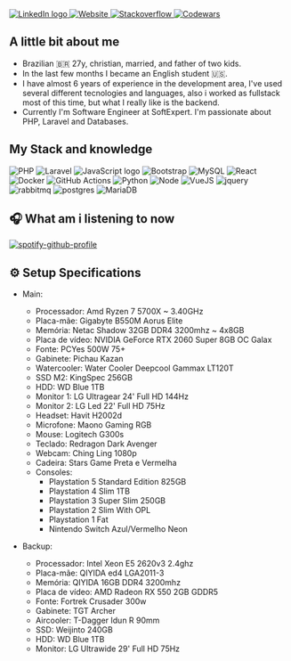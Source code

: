 <div>
  <a href="https://www.linkedin.com/in/wellisson-ribeiro" target="_blank">
    <img src="https://img.shields.io/badge/LinkedIn-000?style=for-the-badge&logo=linkedin&logoColor=FF5757" alt="LinkedIn logo" title="LinkedIn"/>
  </a>

  <a href="https://www.wribeiiro.com" target="_blank">
    <img src="https://img.shields.io/badge/Personal Website-000?style=for-the-badge&logo=wordpress&logoColor=FF5757" alt="Website" title="Website"/>
  </a>

  <a href="https://stackoverflow.com/users/7039025/wribeiro" target="_blank">
    <img src="https://img.shields.io/badge/Stack_Overflow-000?style=for-the-badge&logo=stack-overflow&logoColor=FF5757" alt="Stackoverflow" title="Stackoverflow"/>
  </a>

  <a href="https://www.codewars.com/users/wribeiiro" target="_blank">
    <img src="https://img.shields.io/badge/Codewars-000?style=for-the-badge&logo=Codewars&logoColor=FF5757" alt="Codewars" title="Codewars"/>
  </a>
</div>

## A little bit about me

- Brazilian 🇧🇷 27y, christian, married, and father of two kids.
- In the last few months I became an English student 🇺🇸.
- I have almost 6 years of experience in the development area, I've used several different tecnologies and languages,
also i worked as fullstack most of this time, but what I really like is the backend.
- Currently I'm Software Engineer at SoftExpert. I'm passionate about PHP, Laravel and Databases.

## My Stack and knowledge

<div>
<img alt="PHP" src="https://img.shields.io/badge/PHP-000?style=for-the-badge&logo=php&logoColor=FF5757"/>
<img alt="Laravel" src="https://img.shields.io/badge/Laravel-000?style=for-the-badge&&logo=laravel&logoColor=FF5757"/>
<img alt="JavaScript logo" src="https://img.shields.io/badge/JavaScript-000?style=for-the-badge&logo=Javascript&logoColor=FF5757" title="JavaScript" />
<img alt="Bootstrap" src="https://img.shields.io/badge/Bootstrap-000?style=for-the-badge&logo=bootstrap&logoColor=FF5757"/>
<img alt="MySQL" src="https://img.shields.io/badge/MySQL-000?style=for-the-badge&logo=mysql&logoColor=FF5757"/>
<img alt="React" src="https://img.shields.io/badge/React-000?style=for-the-badge&logo=react&logoColor=FF5757" title="React" />
<img alt="Docker" src="https://img.shields.io/badge/Docker-000?style=for-the-badge&logo=docker&logoColor=FF5757"/>
<img alt="GitHub Actions" src="https://img.shields.io/badge/Github Actions-000?style=for-the-badge&logo=githubactions&logoColor=FF5757"/>
<img alt="Python" src="https://img.shields.io/badge/Python-000?style=for-the-badge&logo=python&logoColor=FF5757"/>
<img alt="Node" src="https://img.shields.io/badge/node.js-000?style=for-the-badge&logo=node.js&logoColor=FF5757"/>
<img alt="VueJS" src="https://img.shields.io/badge/vuejs-000?style=for-the-badge&logo=vuedotjs&logoColor=FF5757"/>
<img alt="jquery" src="https://img.shields.io/badge/jquery-000?style=for-the-badge&logo=jquery&logoColor=FF5757"/>
<img alt="rabbitmq" src="https://img.shields.io/badge/Rabbitmq-000?style=for-the-badge&logo=rabbitmq&logoColor=FF5757"/>
<img alt="postgres" src="https://img.shields.io/badge/postgres-000?style=for-the-badge&logo=postgresql&logoColor=FF5757"/>
<img alt="MariaDB" src="https://img.shields.io/badge/MariaDB-000?style=for-the-badge&logo=MariaDB&logoColor=FF5757"/>
</div>


## 🎧 What am i listening to now

[![spotify-github-profile](https://spotify-github-profile.vercel.app/api/view?uid=itd9eq7e1e947txikhoq350jh&cover_image=true&theme=novatorem)](https://github.com/kittinan/spotify-github-profile)


## ⚙️ Setup Specifications

- Main:
  - Processador: Amd Ryzen 7 5700X ~ 3.40GHz
  - Placa-mãe: Gigabyte B550M Aorus Elite
  - Memória: Netac Shadow 32GB DDR4 3200mhz ~ 4x8GB
  - Placa de vídeo: NVIDIA GeForce RTX 2060 Super 8GB OC Galax
  - Fonte: PCYes 500W 75+
  - Gabinete: Pichau Kazan
  - Watercooler: Water Cooler Deepcool Gammax LT120T
  - SSD M2: KingSpec 256GB
  - HDD: WD Blue 1TB
  - Monitor 1: LG Ultragear 24' Full HD 144Hz
  - Monitor 2: LG Led 22' Full HD 75Hz
  - Headset: Havit H2002d
  - Microfone: Maono Gaming RGB
  - Mouse: Logitech G300s
  - Teclado: Redragon Dark Avenger
  - Webcam: Ching Ling 1080p
  - Cadeira: Stars Game Preta e Vermelha
  - Consoles:
    - Playstation 5 Standard Edition 825GB
    - Playstation 4 Slim 1TB
    - Playstation 3 Super Slim 250GB
    - Playstation 2 Slim With OPL
    - Playstation 1 Fat
    - Nintendo Switch Azul/Vermelho Neon

- Backup:
  - Processador: Intel Xeon E5 2620v3 2.4ghz
  - Placa-mãe: QIYIDA ed4 LGA2011-3
  - Memória: QIYIDA 16GB DDR4 3200mhz
  - Placa de vídeo: AMD Radeon RX 550 2GB GDDR5
  - Fonte: Fortrek Crusader 300w
  - Gabinete: TGT Archer
  - Aircooler: T-Dagger Idun R 90mm
  - SSD: Weijinto 240GB
  - HDD: WD Blue 1TB
  - Monitor: LG Ultrawide 29' Full HD 75Hz
